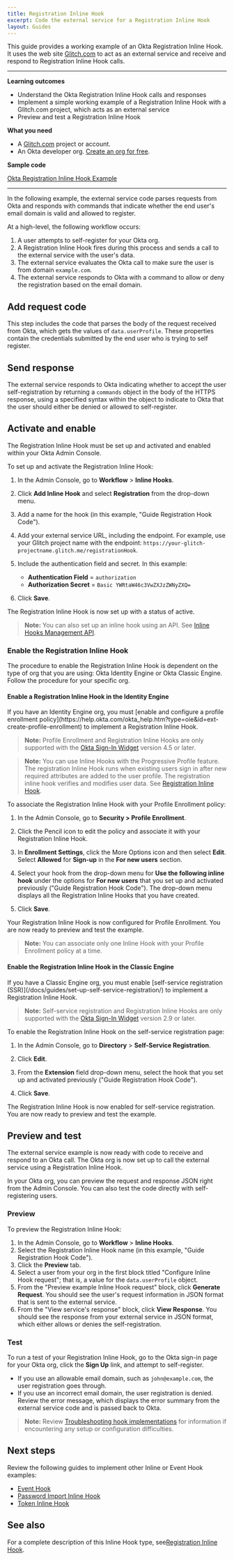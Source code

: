 ```yaml
---
title: Registration Inline Hook
excerpt: Code the external service for a Registration Inline Hook
layout: Guides
---
```


This guide provides a working example of an Okta Registration Inline Hook. It uses the web site [Glitch.com](https://glitch.com) to act as an external service and receive and respond to Registration Inline Hook calls.

---

**Learning outcomes**

* Understand the Okta Registration Inline Hook calls and responses
* Implement a simple working example of a Registration Inline Hook with a Glitch.com project, which acts as an external service
* Preview and test a Registration Inline Hook

**What you need**

* A [Glitch.com](https://glitch.com) project or account.
* An Okta developer org. [Create an org for free](https://developer.okta.com/signup/).

**Sample code**

[Okta Registration Inline Hook Example](https://glitch.com/~okta-inlinehook-registrationhook)

---

In the following example, the external service code parses requests from Okta and responds with commands that indicate whether the end user's email domain is valid and allowed to register.

At a high-level, the following workflow occurs:

1. A user attempts to self-register for your Okta org.
1. A Registration Inline Hook fires during this process and sends a call to the external service with the user's data.
1. The external service evaluates the Okta call to make sure the user is from domain `example.com`.
1. The external service responds to Okta with a command to allow or deny the registration based on the email domain.

## Add request code

This step includes the code that parses the body of the request received from Okta, which gets the values of `data.userProfile`. These properties contain the credentials submitted by the end user who is trying to self register.

<StackSelector snippet="get-submitted-credentials"/>

## Send response

The external service responds to Okta indicating whether to accept the user self-registration by returning a `commands` object in the body of the HTTPS response, using a specified syntax within the object to indicate to Okta that the user should either be denied or allowed to self-register.

<StackSelector snippet="send-response" noSelector/>

## Activate and enable

The Registration Inline Hook must be set up and activated and enabled within your Okta Admin Console.

To set up and activate the Registration Inline Hook:

1. In the Admin Console, go to **Workflow** > **Inline Hooks**.
2. Click **Add Inline Hook** and select **Registration** from the drop-down menu.
3. Add a name for the hook (in this example, "Guide Registration Hook Code").
4. Add your external service URL, including the endpoint. For example, use your Glitch project name with the endpoint:  `https://your-glitch-projectname.glitch.me/registrationHook`.
5. Include the authentication field and secret. In this example:

    * **Authentication Field** = `authorization`
    * **Authorization Secret** = `Basic YWRtaW46c3VwZXJzZWNyZXQ=`
6. Click **Save**.

The Registration Inline Hook is now set up with a status of active.

> **Note:** You can also set up an inline hook using an API. See [Inline Hooks Management API](/docs/reference/api/inline-hooks/#create-inline-hook).

### Enable the Registration Inline Hook

The procedure to enable the Registration Inline Hook is dependent on the type of org that you are using: Okta Identity Engine or Okta Classic Engine. Follow the procedure for your specific org.

#### Enable a Registration Inline Hook in the Identity Engine

<ApiLifecycle access="ie" />
If you have an Identity Engine org, you must [enable and configure a profile enrollment policy](https://help.okta.com/okta_help.htm?type=oie&id=ext-create-profile-enrollment) to implement a Registration Inline Hook.

> **Note:** Profile Enrollment and Registration Inline Hooks are only supported with the [Okta Sign-In Widget](/code/javascript/okta_sign-in_widget/) version 4.5 or later.

> **Note:** You can use Inline Hooks with the Progressive Profile feature. The registration Inline Hook runs when existing users sign in after new required attributes are added to the user profile. The registration inline hook verifies and modifies user data. See [Registration Inline Hook](/docs/reference/registration-hook/).

To associate the Registration Inline Hook with your Profile Enrollment policy:

1. In the Admin Console, go to **Security > Profile Enrollment**.

1. Click the Pencil icon to edit the policy and associate it with your Registration Inline Hook.

1. In **Enrollment Settings**, click the More Options icon and then select **Edit**. Select **Allowed** for **Sign-up** in the **For new users** section.

1. Select your hook from the drop-down menu for **Use the following inline hook** under the options for **For new users** that you set up and activated previously ("Guide Registration Hook Code"). The drop-down menu displays all the Registration Inline Hooks that you have created.

1. Click **Save**.

Your Registration Inline Hook is now configured for Profile Enrollment. You are now ready to preview and test the example.

> **Note:** You can associate only one Inline Hook with your Profile Enrollment policy at a time.

#### Enable the Registration Inline Hook in the Classic Engine

<ApiLifecycle access="ea" />
If you have a Classic Engine org, you must enable [self-service registration (SSR)](/docs/guides/set-up-self-service-registration/) to implement a Registration Inline Hook.

> **Note:** Self-service registration and Registration Inline Hooks are only supported with the [Okta Sign-In Widget](/code/javascript/okta_sign-in_widget/) version 2.9 or later.

To enable the Registration Inline Hook on the self-service registration page:

1. In the Admin Console, go to **Directory** > **Self-Service Registration**.

1. Click **Edit**.

1. From the **Extension** field drop-down menu, select the hook that you set up and activated previously ("Guide Registration Hook Code").

1. Click **Save**.

The Registration Inline Hook is now enabled for self-service registration. You are now ready to preview and test the example.

## Preview and test

The external service example is now ready with code to receive and respond to an Okta call. The Okta org is now set up to call the external service using a Registration Inline Hook.

In your Okta org, you can preview the request and response JSON right from the Admin Console. You can also test the code directly with self-registering users.

### Preview

To preview the Registration Inline Hook:

1. In the Admin Console, go to **Workflow** > **Inline Hooks**.
2. Select the Registration Inline Hook name (in this example, "Guide Registration Hook Code").
3. Click the **Preview** tab.
4. Select a user from your org in the first block titled "Configure Inline Hook request"; that is, a value for the `data.userProfile` object.
5. From the "Preview example Inline Hook request" block, click **Generate Request**.
    You should see the user's request information in JSON format that is sent to the external service.
6. From the "View service's response" block, click **View Response**.
    You should see the response from your external service in JSON format, which either allows or denies the self-registration.

### Test

To run a test of your Registration Inline Hook, go to the Okta sign-in page for your Okta org, click the **Sign Up** link, and attempt to self-register.

* If you use an allowable email domain, such as `john@example.com`, the user registration goes through.
* If you use an incorrect email domain, the user registration is denied. Review the error message, which displays the error summary from the external service code and is passed back to Okta.

> **Note:** Review [Troubleshooting hook implementations](/docs/guides/common-hook-set-up-steps/nodejs/main/#troubleshoot-hook-implementations) for information if encountering any setup or configuration difficulties.

## Next steps

Review the following guides to implement other Inline or Event Hook examples:

* [Event Hook](/docs/guides/event-hook-implementation/)
* [Password Import Inline Hook](/docs/guides/password-import-inline-hook/)
* [Token Inline Hook](/docs/guides/token-inline-hook/)

## See also

For a complete description of this Inline Hook type, see[Registration Inline Hook](/docs/reference/registration-hook/).
